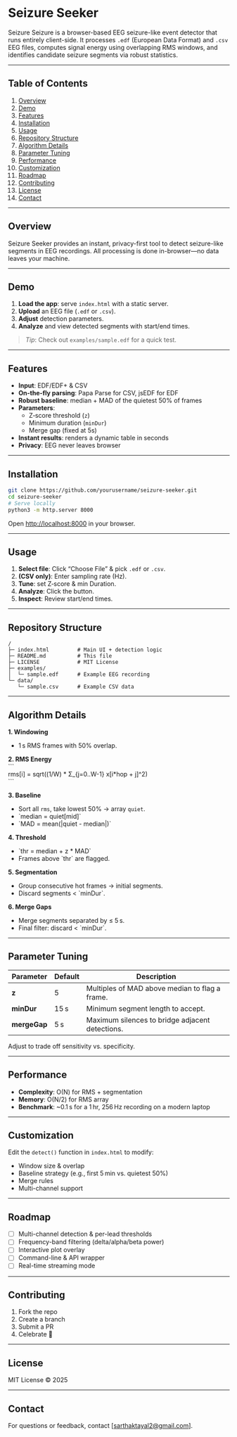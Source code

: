 # Seizure Seeker

Seizure Seizure is a browser-based EEG seizure-like event detector that runs entirely client-side. It processes `.edf` (European Data Format) and `.csv` EEG files, computes signal energy using overlapping RMS windows, and identifies candidate seizure segments via robust statistics.

---

## Table of Contents

1. [Overview](#overview)  
2. [Demo](#demo)  
3. [Features](#features)  
4. [Installation](#installation)  
5. [Usage](#usage)  
6. [Repository Structure](#repository-structure)  
7. [Algorithm Details](#algorithm-details)  
8. [Parameter Tuning](#parameter-tuning)  
9. [Performance](#performance)  
10. [Customization](#customization)  
11. [Roadmap](#roadmap)  
12. [Contributing](#contributing)  
13. [License](#license)  
14. [Contact](#contact)  

---

## Overview

Seizure Seeker provides an instant, privacy-first tool to detect seizure-like segments in EEG recordings. All processing is done in-browser—no data leaves your machine.

---

## Demo

1. **Load the app**: serve `index.html` with a static server.  
2. **Upload** an EEG file (`.edf` or `.csv`).  
3. **Adjust** detection parameters.  
4. **Analyze** and view detected segments with start/end times.

> _Tip_: Check out `examples/sample.edf` for a quick test.

---

## Features

- **Input**: EDF/EDF+ & CSV  
- **On-the-fly parsing**: Papa Parse for CSV, jsEDF for EDF  
- **Robust baseline**: median + MAD of the quietest 50% of frames  
- **Parameters**:
  - Z‑score threshold (`z`)
  - Minimum duration (`minDur`)
  - Merge gap (fixed at 5s)  
- **Instant results**: renders a dynamic table in seconds  
- **Privacy**: EEG never leaves browser

---

## Installation

```bash
git clone https://github.com/yourusername/seizure-seeker.git
cd seizure-seeker
# Serve locally
python3 -m http.server 8000
```

Open <http://localhost:8000> in your browser.

---

## Usage

1. **Select file**: Click “Choose File” & pick `.edf` or `.csv`.  
2. **(CSV only)**: Enter sampling rate (Hz).  
3. **Tune**: set Z‑score & min Duration.  
4. **Analyze**: Click the button.  
5. **Inspect**: Review start/end times.

---

## Repository Structure

```
/
├─ index.html         # Main UI + detection logic
├─ README.md          # This file
├─ LICENSE            # MIT License
├─ examples/
│  └─ sample.edf      # Example EEG recording
└─ data/
   └─ sample.csv      # Example CSV data
```

---

## Algorithm Details

**1. Windowing**  
- 1 s RMS frames with 50% overlap.

**2. RMS Energy**  
\`\`\`  
rms[i] = sqrt((1/W) * Σ_{j=0..W-1} x[i*hop + j]^2)  
\`\`\`

**3. Baseline**  
- Sort all `rms`, take lowest 50% → array `quiet`.  
- \`median = quiet[mid]\`  
- \`MAD = mean(|quiet - median|)\`

**4. Threshold**  
- \`thr = median + z * MAD\`  
- Frames above \`thr\` are flagged.

**5. Segmentation**  
- Group consecutive hot frames → initial segments.  
- Discard segments \< \`minDur\`.

**6. Merge Gaps**  
- Merge segments separated by ≤ 5 s.  
- Final filter: discard \< \`minDur\`.

---

## Parameter Tuning

| Parameter        | Default | Description                                              |
|------------------|---------|----------------------------------------------------------|
| **z**            | 5       | Multiples of MAD above median to flag a frame.          |
| **minDur**       | 15 s    | Minimum segment length to accept.                       |
| **mergeGap**     | 5 s     | Maximum silences to bridge adjacent detections.         |

Adjust to trade off sensitivity vs. specificity.

---

## Performance

- **Complexity**: O(N) for RMS + segmentation  
- **Memory**: O(N/2) for RMS array  
- **Benchmark**: ~0.1 s for a 1 hr, 256 Hz recording on a modern laptop

---

## Customization

Edit the `detect()` function in `index.html` to modify:

- Window size & overlap  
- Baseline strategy (e.g., first 5 min vs. quietest 50%)  
- Merge rules  
- Multi-channel support

---

## Roadmap

- [ ] Multi-channel detection & per-lead thresholds  
- [ ] Frequency-band filtering (delta/alpha/beta power)  
- [ ] Interactive plot overlay  
- [ ] Command-line & API wrapper  
- [ ] Real-time streaming mode

---

## Contributing

1. Fork the repo  
2. Create a branch  
3. Submit a PR  
4. Celebrate 🎉

---

## License

MIT License © 2025

---

## Contact

For questions or feedback, contact [sarthaktayal2@gmail.com].
